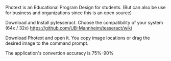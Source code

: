 Photext is an Educational Program Design for students. (But can also be use for business and organizations since this is an open source)



Download and Install pytesseract. Choose the compatibility of your system (64x / 32x)
  https://github.com/UB-Mannheim/tesseract/wiki

Download Photext and open it.
You copy image locations or drag the desired image to the command prompt.


The application's convertion accuracy is 75%-90%
